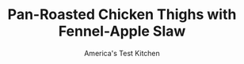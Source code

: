---
layout: ../../layouts/MarkdownPostLayout.astro
title: Pan-Roasted Chicken Thighs with Fennel-Apple Slaw
author: America's Test Kitchen
pubDate: 2023-03-15
description: "A fresh, crunchy slaw perfectly complements the deep, comforting flavor of crispy-skinned chicken thighs."
image_url: https://res.cloudinary.com/hksqkdlah/image/upload/ar_1:1,c_fill,dpr_2.0,f_auto,fl_lossy.progressive.strip_profile,g_faces:auto,q_auto:low,w_344/SFS_PanRoastedChickenThighsFennelAppleSlaw_8_ibyhly
tags: ["Main Courses","Chicken","Weeknight"]
calories: 2553
protein: 40
carbohydrates: 13
fats: 45
fiber: 3
ingredients: ["3 tablespoons, sour cream","2 tablespoons, maple syrup","1 1/2 tablespoons, lemon juice","1 1/4 teaspoons, table salt, divided","1/2 teaspoon, pepper, divided","1 large, fennel bulb, 2 tablespoons fronds chopped, stalks discarded, bulb halved, cored, and sliced thin","1 large, red apple, halved, cored, and sliced thin","8 (5- to 7-ounce), bone-in chicken thighs, trimmed","1/2 teaspoon, cayenne pepper","1 tablespoon, vegetable oil","1/4 cup torn, fresh basil leaves"]
serves: 4
time: "30 minutes"
instructions: ["Adjust oven rack to middle position and heat oven to 450 degrees. Whisk sour cream, maple syrup, lemon juice, ¾ teaspoon salt, and ¼ teaspoon pepper together in large bowl. Add fennel bulb and apple and toss to combine; set aside.","Pat chicken dry with paper towels and sprinkle with cayenne, remaining ½ teaspoon salt, and remaining ¼ teaspoon pepper. Heat oil in 12-inch nonstick skillet over medium-high heat. Add chicken, skin side down, and cook until browned on both sides, about 5 minutes per side. Transfer chicken, skin side up, to rimmed baking sheet and roast until chicken registers 175 degrees, about 15 minutes.","Transfer salad to serving platter and sprinkle with basil and fennel fronds. Serve salad with chicken."]
nutrition: ["866 mg Potassium, K","426 mg Phosphorus, P","79 mg Calcium, Ca","2 mg Iron, Fe","61 mg Magnesium, Mg","963 mg Sodium, Na","3 mg Zinc, Zn","45 g Total lipid (fat)","11 mg Niacin","19 g Fatty acids, total monounsaturated","9 g Fatty acids, total polyunsaturated","12 mg Vitamin C, total ascorbic acid","238 mg Cholesterol","12 g Fatty acids, total saturated","3 g Fiber, total dietary","30 µg Folate, food","11 g Sugars, total","58 µg Vitamin K (phylloquinone)","260 g Water","16 g Carbohydrate, by difference","30 µg Folate, DFE","40 g Protein","1 mg Vitamin E (alpha-tocopherol)","1 µg Vitamin B-12","115 µg Vitamin A, RAE","13 g Carbohydrates (net)","638 kcal Energy","6 g Sugars, added","2553 calories"]
notes: "We developed this recipe with Honeycrisp apples."
---